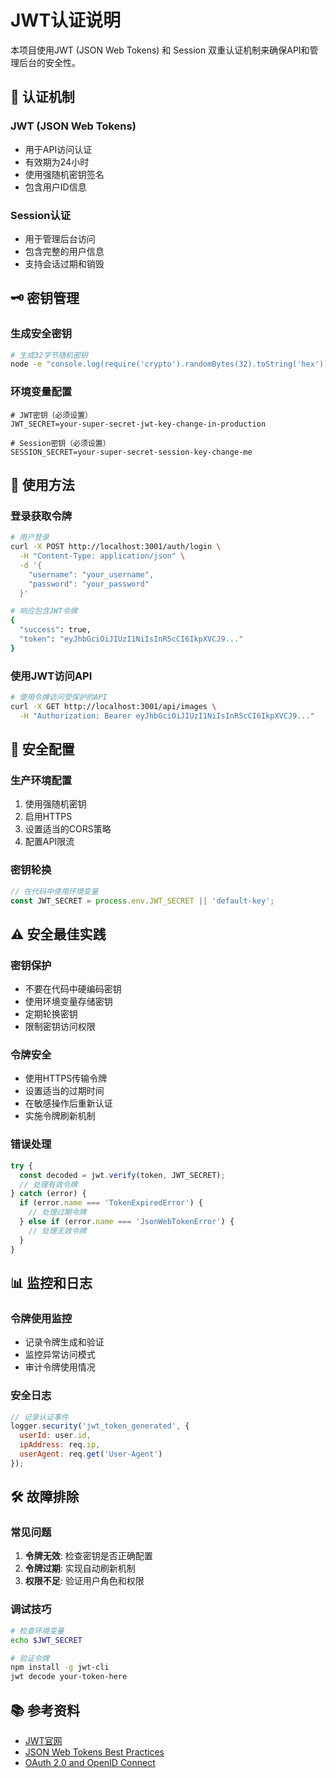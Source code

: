 # JWT认证说明

本项目使用JWT (JSON Web Tokens) 和 Session 双重认证机制来确保API和管理后台的安全性。

## 🔐 认证机制

### JWT (JSON Web Tokens)
- 用于API访问认证
- 有效期为24小时
- 使用强随机密钥签名
- 包含用户ID信息

### Session认证
- 用于管理后台访问
- 包含完整的用户信息
- 支持会话过期和销毁

## 🗝️ 密钥管理

### 生成安全密钥
```bash
# 生成32字节随机密钥
node -e "console.log(require('crypto').randomBytes(32).toString('hex'))"
```

### 环境变量配置
```env
# JWT密钥（必须设置）
JWT_SECRET=your-super-secret-jwt-key-change-in-production

# Session密钥（必须设置）
SESSION_SECRET=your-super-secret-session-key-change-me
```

## 🚀 使用方法

### 登录获取令牌
```bash
# 用户登录
curl -X POST http://localhost:3001/auth/login \
  -H "Content-Type: application/json" \
  -d '{
    "username": "your_username",
    "password": "your_password"
  }'

# 响应包含JWT令牌
{
  "success": true,
  "token": "eyJhbGciOiJIUzI1NiIsInR5cCI6IkpXVCJ9..."
}
```

### 使用JWT访问API
```bash
# 使用令牌访问受保护的API
curl -X GET http://localhost:3001/api/images \
  -H "Authorization: Bearer eyJhbGciOiJIUzI1NiIsInR5cCI6IkpXVCJ9..."
```

## 🔧 安全配置

### 生产环境配置
1. 使用强随机密钥
2. 启用HTTPS
3. 设置适当的CORS策略
4. 配置API限流

### 密钥轮换
```javascript
// 在代码中使用环境变量
const JWT_SECRET = process.env.JWT_SECRET || 'default-key';
```

## ⚠️ 安全最佳实践

### 密钥保护
- 不要在代码中硬编码密钥
- 使用环境变量存储密钥
- 定期轮换密钥
- 限制密钥访问权限

### 令牌安全
- 使用HTTPS传输令牌
- 设置适当的过期时间
- 在敏感操作后重新认证
- 实施令牌刷新机制

### 错误处理
```javascript
try {
  const decoded = jwt.verify(token, JWT_SECRET);
  // 处理有效令牌
} catch (error) {
  if (error.name === 'TokenExpiredError') {
    // 处理过期令牌
  } else if (error.name === 'JsonWebTokenError') {
    // 处理无效令牌
  }
}
```

## 📊 监控和日志

### 令牌使用监控
- 记录令牌生成和验证
- 监控异常访问模式
- 审计令牌使用情况

### 安全日志
```javascript
// 记录认证事件
logger.security('jwt_token_generated', {
  userId: user.id,
  ipAddress: req.ip,
  userAgent: req.get('User-Agent')
});
```

## 🛠️ 故障排除

### 常见问题
1. **令牌无效**: 检查密钥是否正确配置
2. **令牌过期**: 实现自动刷新机制
3. **权限不足**: 验证用户角色和权限

### 调试技巧
```bash
# 检查环境变量
echo $JWT_SECRET

# 验证令牌
npm install -g jwt-cli
jwt decode your-token-here
```

## 📚 参考资料

- [JWT官网](https://jwt.io/)
- [JSON Web Tokens Best Practices](https://auth0.com/docs/tokens/json-web-tokens)
- [OAuth 2.0 and OpenID Connect](https://oauth.net/2/)